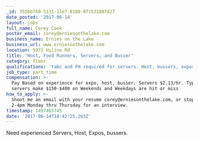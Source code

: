 ```yaml
---
_id: 355bb760-5131-11e7-8188-071531887d27
date_posted: '2017-06-14'
layout: jobs
full_name: Corey Cook
poster_email: corey@erniesonthelake.com
business_name: Ernies on the Lake
business_url: www.erniesonthelake.com
location: 5973 Hiline Rd
title: 'Host, Food Runners, Servers, and Busser'
category: floor
qualifications: 'tabc and FH required for servers. Host, bussers, expos need FH'
job_type: part_time
compensation: >-
  Pay Based on experience for expo, host, busser. Servers $2.13/hr. Typically
  servers make $150-$400 on Weekends and Weekdays are hit or miss
how_to_apply: >-
  Shoot me an email with your resume corey@erniesonthelake.com, or stop by from
  2-4pm Monday thru Thursday for an interview.
timestamp: 1497465745
date: '2017-06-14T18:42:25.263Z'
---
```

Need experienced Servers, Host, Expos, bussers.
